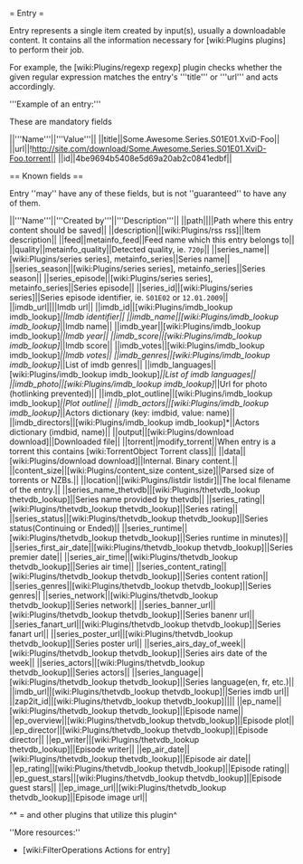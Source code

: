 = Entry =

Entry represents a single item created by input(s), usually a downloadable content.
It contains all the information necessary for [wiki:Plugins plugins] to perform their job.

For example, the [wiki:Plugins/regexp regexp] plugin checks whether the given regular expression matches the entry's '''title''' or '''url''' and acts accordingly.

'''Example of an entry:'''

These are mandatory fields

||'''Name'''||'''Value'''||
||title||Some.Awesome.Series.S01E01.XviD-Foo||
||url||!http://site.com/download/Some.Awesome.Series.S01E01.XviD-Foo.torrent||
||id||4be9694b5408e5d69a20ab2c0841edbf||

== Known fields ==

Entry ''may'' have any of these fields, but is not ''guaranteed'' to have any of them.

||'''Name'''||'''Created by'''||'''Description'''||
||path||||Path where this entry content should be saved||
||description||[wiki:Plugins/rss rss]||Item description||
||feed||metainfo_feed||Feed name which this entry belongs to||
||quality||metainfo_quality||Detected quality, ie. `720p`||
||series_name||[wiki:Plugins/series series], metainfo_series||Series name||
||series_season||[wiki:Plugins/series series], metainfo_series||Series season||
||series_episode||[wiki:Plugins/series series], metainfo_series||Series episode||
||series_id||[wiki:Plugins/series series]||Series episode identifier, ie. `S01E02` or `12.01.2009`||
||imdb_url||||Imdb url||
||imdb_id||[wiki:Plugins/imdb_lookup imdb_lookup]*||Imdb identifier||
||imdb_name||[wiki:Plugins/imdb_lookup imdb_lookup]*||Imdb name||
||imdb_year||[wiki:Plugins/imdb_lookup imdb_lookup]*||Imdb year||
||imdb_score||[wiki:Plugins/imdb_lookup imdb_lookup]*||Imdb score||
||imdb_votes||[wiki:Plugins/imdb_lookup imdb_lookup]*||Imdb votes||
||imdb_genres||[wiki:Plugins/imdb_lookup imdb_lookup]*||List of imdb genres||
||imdb_languages||[wiki:Plugins/imdb_lookup imdb_lookup]*||List of imdb languages||
||imdb_photo||[wiki:Plugins/imdb_lookup imdb_lookup]*||Url for photo (hotlinking prevented)||
||imdb_plot_outline||[wiki:Plugins/imdb_lookup imdb_lookup]*||Plot outline||
||imdb_actors||[wiki:Plugins/imdb_lookup imdb_lookup]*||Actors dictionary (key: imdbid, value: name)||
||imdb_directors||[wiki:Plugins/imdb_lookup imdb_lookup]*||Actors dictionary (imdbid, name)||
||output||[wiki:Plugins/download download]||Downloaded file||
||torrent||modify_torrent||When entry is a torrent this contains [wiki:TorrentObject Torrent class]||
||data||[wiki:Plugins/download download]||Internal. Binary content.||
||content_size||[wiki:Plugins/content_size content_size]||Parsed size of torrents or NZBs.||
||location||[wiki:Plugins/listdir listdir]||The local filename of the entry.||
||series_name_thetvdb||[wiki:Plugins/thetvdb_lookup thetvdb_lookup]||Series name provided by thetvdb||
||series_rating||[wiki:Plugins/thetvdb_lookup thetvdb_lookup]||Series rating||
||series_status||[wiki:Plugins/thetvdb_lookup thetvdb_lookup]||Series status(Continuing or Ended)||
||series_runtime||[wiki:Plugins/thetvdb_lookup thetvdb_lookup]||Series runtime in minutes)||
||series_first_air_date||[wiki:Plugins/thetvdb_lookup thetvdb_lookup]||Series premier date||
||series_air_time||[wiki:Plugins/thetvdb_lookup thetvdb_lookup]||Series air time||
||series_content_rating||[wiki:Plugins/thetvdb_lookup thetvdb_lookup]||Series content ration||
||series_genres||[wiki:Plugins/thetvdb_lookup thetvdb_lookup]||Series genres||
||series_network||[wiki:Plugins/thetvdb_lookup thetvdb_lookup]||Series network||
||series_banner_url||[wiki:Plugins/thetvdb_lookup thetvdb_lookup]||Series banenr url||
||series_fanart_url||[wiki:Plugins/thetvdb_lookup thetvdb_lookup]||Series fanart url||
||series_poster_url||[wiki:Plugins/thetvdb_lookup thetvdb_lookup]||Series poster url||
||series_airs_day_of_week||[wiki:Plugins/thetvdb_lookup thetvdb_lookup]||Series airs date of the week||
||series_actors||[wiki:Plugins/thetvdb_lookup thetvdb_lookup]||Series actors||
||series_language||[wiki:Plugins/thetvdb_lookup thetvdb_lookup]||Series language(en, fr, etc.)||
||imdb_url||[wiki:Plugins/thetvdb_lookup thetvdb_lookup]||Series imdb url||
||zap2it_id||[wiki:Plugins/thetvdb_lookup thetvdb_lookup]||||
||ep_name||[wiki:Plugins/thetvdb_lookup thetvdb_lookup]||Episode name||
||ep_overview||[wiki:Plugins/thetvdb_lookup thetvdb_lookup]||Episode plot||
||ep_director||[wiki:Plugins/thetvdb_lookup thetvdb_lookup]||Episode director||
||ep_writer||[wiki:Plugins/thetvdb_lookup thetvdb_lookup]||Episode writer||
||ep_air_date||[wiki:Plugins/thetvdb_lookup thetvdb_lookup]||Episode air date||
||ep_rating||[wiki:Plugins/thetvdb_lookup thetvdb_lookup]||Episode rating||
||ep_guest_stars||[wiki:Plugins/thetvdb_lookup thetvdb_lookup]||Episode guest stars||
||ep_image_url||[wiki:Plugins/thetvdb_lookup thetvdb_lookup]||Episode image url||

^* = and other plugins that utilize this plugin^

''More resources:''
 * [wiki:FilterOperations Actions for entry]